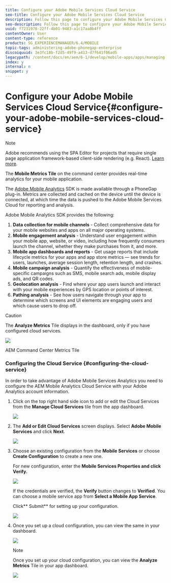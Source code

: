 ```yaml
---
title: Configure your Adobe Mobile Services Cloud Service
seo-title: Configure your Adobe Mobile Services Cloud Service
description: Follow this page to configure your Adobe Mobile Services Cloud Service.
seo-description: Follow this page to configure your Adobe Mobile Services Cloud Service.
uuid: f7231978-22ff-4b01-9483-a1c17aa8b4ff
contentOwner: User
content-type: reference
products: SG_EXPERIENCEMANAGER/6.4/MOBILE
topic-tags: administering-adobe-phonegap-enterprise
discoiquuid: 3e3fc18b-f2d5-49f9-a413-d7f641f06ad5
legacypath: /content/docs/en/aem/6-1/develop/mobile-apps/apps/managing-aem-mobile-apps/configure-your-adobe-phonegap-build-cloud-service1
index: y
internal: n
snippet: y
---
```


# Configure your Adobe Mobile Services Cloud Service{#configure-your-adobe-mobile-services-cloud-service}

>[!NOTE]
>
>Adobe recommends using the SPA Editor for projects that require single page application framework-based client-side rendering (e.g. React). [Learn more](../../sites/developing/using/spa-overview.md).

The **Mobile Metrics Tile** on the command center provides real-time analytics for your mobile application.

The [Adobe Mobile Analytics](http://www.adobe.com/ca/solutions/digital-analytics/mobile-web-apps-analytics.html) SDK is made available through a PhoneGap plug-in. Metrics are collected and cached on the device until the device is connected, at which time the data is pushed to the Adobe Mobile Services Cloud for reporting and analysis.

Adobe Mobile Analytics SDK provides the following:

1. **Data collection for mobile channels** - Collect comprehensive data for your mobile websites and apps on all major operating systems.
1. **Mobile engagement analysis** - Understand user engagement within your mobile app, website, or video, including how frequently consumers launch the channel, whether they make purchases from it, and more.
1. **Mobile app dashboards and reports** - Get usage reports that include lifecycle metrics for your apps and app store metrics — see trends for users, launches, average session length, retention length, and crashes.
1. **Mobile campaign analysis** - Quantify the effectiveness of mobile-specific campaigns such as SMS, mobile search ads, mobile display ads, and QR codes.
1. **Geolocation analysis** - Find where your app users launch and interact with your mobile experiences by GPS location or points of interest.
1. **Pathing analysis** - See how users navigate through your app to determine which screens and UI elements are engaging users and which cause users to drop off.

>[!CAUTION]
>
>The **Analyze Metrics** Tile displays in the dashboard, only if you have configured cloud services.

![](assets/chlimage_1-26.png)

AEM Command Center Metrics Tile

### Configuring the Cloud Service {#configuring-the-cloud-service}

In order to take advantage of Adobe Mobile Services Analytics you need to configure the AEM Mobile Analytics Cloud Service with your Adobe Analytics account information.

1. Click on the top right hand side icon to add or edit the Cloud Services from the **Manage Cloud Services** tile from the app dashboard.

   ![](assets/chlimage_1-27.png)

1. The **Add or Edit Cloud Services** screen displays. Select **Adobe Mobile Services** and click **Next**.

   ![](assets/chlimage_1-28.png)

1. Choose an existing configuration from the **Mobile Services** or choose **Create Configuration** to create a new one.

   For new configuration, enter the **Mobile Services Properties **and click** Verify.**

   ![](assets/chlimage_1-29.png)

   If the credentials are verified, the **Verify** button changes to **Verified**. You can choose a mobile service app from **Select a Mobile App Service**.

   Click** Submit** for setting up your configuration.

   ![](assets/chlimage_1-30.png)

1. Once you set up a cloud configuration, you can view the same in your dashboard.

   ![](assets/chlimage_1-31.png)

   >[!NOTE]
   >
   >Once you set up your cloud configuration, you can view the **Analyze Metrics** Tile in your app dashboard.

   ![](assets/chlimage_1-32.png)

